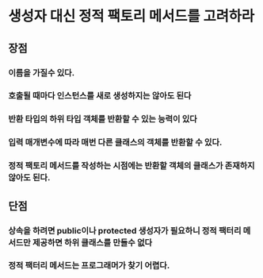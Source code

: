 # 생성자 대신 정적 팩토리 메서드를 고려하라

## 장점

### 이름을 가질수 있다.

### 호출될 때마다 인스턴스를 새로 생성하지는 않아도 된다

### 반환 타입의 하위 타입 객체를 반환할 수 있는 능력이 있다

### 입력 매개변수에 따라 매번 다른 클래스의 객체를 반환할 수 있다.

### 정적 팩토리 메서드를 작성하는 시점에는 반환할 객체의 클래스가 존재하지 않아도 된다.

## 단점

### 상속을 하려면 public이나 protected 생성자가 필요하니 정적 팩터리 메서드만 제공하면 하위 클래스를 만들수 없다

### 정적 팩터리 메서드는 프로그래머가 찾기 어렵다.